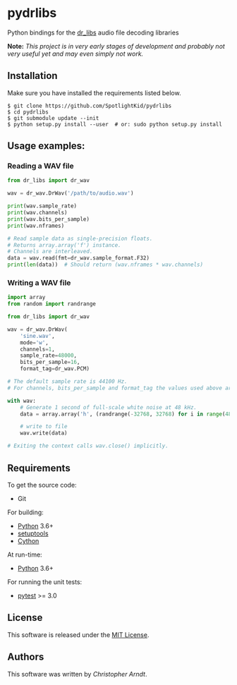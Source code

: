 # pydrlibs

Python bindings for the [dr_libs] audio file decoding libraries

**Note:** *This project is in very early stages of development and probably
not very useful yet and may even simply not work.*


## Installation

Make sure you have installed the requirements listed below.

```console
$ git clone https://github.com/SpotlightKid/pydrlibs
$ cd pydrlibs
$ git submodule update --init
$ python setup.py install --user  # or: sudo python setup.py install
```


## Usage examples:

### Reading a WAV file

```python
from dr_libs import dr_wav

wav = dr_wav.DrWav('/path/to/audio.wav')

print(wav.sample_rate)
print(wav.channels)
print(wav.bits_per_sample)
print(wav.nframes)

# Read sample data as single-precision floats.
# Returns array.array('f') instance.
# Channels are interleaved.
data = wav.read(fmt=dr_wav.sample_format.F32)
print(len(data))  # Should return (wav.nframes * wav.channels)
```


### Writing a WAV file

```python
import array
from random import randrange

from dr_libs import dr_wav

wav = dr_wav.DrWav(
    'sine.wav',
    mode='w',
    channels=1,
    sample_rate=48000,
    bits_per_sample=16,
    format_tag=dr_wav.PCM)

# The default sample rate is 44100 Hz.
# For channels, bits_per_sample and format_tag the values used above are the defaults.

with wav:
    # Generate 1 second of full-scale white noise at 48 kHz.
    data = array.array('h', (randrange(-32768, 32768) for i in range(48000)))

    # write to file
    wav.write(data)

# Exiting the context calls wav.close() implicitly.
```


## Requirements

To get the source code:

* Git

For building:

* [Python] 3.6+
* [setuptools]
* [Cython]

At run-time:

* [Python] 3.6+

For running the unit tests:

* [pytest] >= 3.0


## License

This software is released under the [MIT License](./LICENSE).


## Authors

This software was written by *Christopher Arndt*.


[cython]: https://cython.org/
[dr_libs]: https://github.com/mackron/dr_libs
[pytest]: https://pypi.org/project/pytest/
[python]: https://www.python.org/downloads/
[setuptools]: https://pypi.org/project/setuptools/

